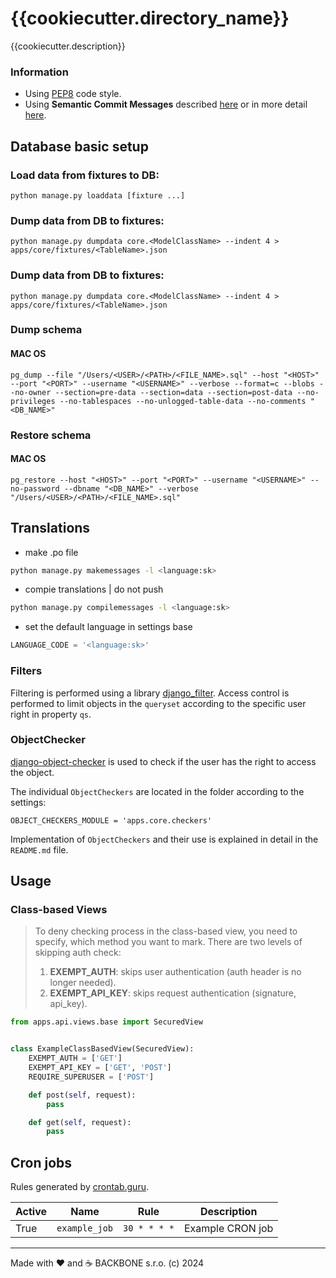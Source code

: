 # {{cookiecutter.directory_name}}

{{cookiecutter.description}}


### Information

- Using [PEP8](https://peps.python.org/pep-0008/) code style.
- Using **Semantic Commit Messages** described [here](https://gist.github.com/joshbuchea/6f47e86d2510bce28f8e7f42ae84c716) or in more detail [here](https://www.freecodecamp.org/news/how-to-write-better-git-commit-messages/).

## Database basic setup

### Load data from fixtures to DB:
`python manage.py loaddata [fixture ...]`

### Dump data from DB to fixtures:
`python manage.py dumpdata core.<ModelClassName> --indent 4 > apps/core/fixtures/<TableName>.json`

### Dump data from DB to fixtures:
`python manage.py dumpdata core.<ModelClassName> --indent 4 > apps/core/fixtures/<TableName>.json`

### Dump schema
#### MAC OS
`pg_dump --file "/Users/<USER>/<PATH>/<FILE_NAME>.sql" --host "<HOST>" --port "<PORT>" --username "<USERNAME>" --verbose --format=c --blobs --no-owner --section=pre-data --section=data --section=post-data --no-privileges --no-tablespaces --no-unlogged-table-data --no-comments "<DB_NAME>"`

### Restore schema
#### MAC OS
`pg_restore --host "<HOST>" --port "<PORT>" --username "<USERNAME>" --no-password --dbname "<DB_NAME>" --verbose "/Users/<USER>/<PATH>/<FILE_NAME>.sql"`

## Translations
- make .po file
```BASH
python manage.py makemessages -l <language:sk>
```
- compie translations | do not push
```BASH
python manage.py compilemessages -l <language:sk>
```
- set the default language in settings base
```python
LANGUAGE_CODE = '<language:sk>'
```

### Filters

Filtering is performed using a library [django_filter](https://github.com/carltongibson/django-filter).
Access control is performed to limit objects in the `queryset` according to the specific user right in
property `qs`.

### ObjectChecker

[django-object-checker](https://github.com/zurek11/django-object-checker) is used to check if the user has
the right to access the object.

The individual `ObjectCheckers` are located in the folder according to the settings:

`OBJECT_CHECKERS_MODULE = 'apps.core.checkers'`

Implementation of `ObjectCheckers` and their use is explained in detail in the `README.md` file.


## Usage

### Class-based Views

> To deny checking process in the class-based view, you need to specify, which method you want to mark.
> There are two levels of skipping auth check:
> 1. **EXEMPT_AUTH**: skips user authentication (auth header is no longer needed).
> 2. **EXEMPT_API_KEY**: skips request authentication (signature, api_key).

```python
from apps.api.views.base import SecuredView


class ExampleClassBasedView(SecuredView):
    EXEMPT_AUTH = ['GET']
    EXEMPT_API_KEY = ['GET', 'POST']
    REQUIRE_SUPERUSER = ['POST']

    def post(self, request):
        pass

    def get(self, request):
        pass
```

## Cron jobs

Rules generated by [crontab.guru](https://crontab.guru/).

| Active | Name                           | Rule          | Description                                               |
|--------|--------------------------------|---------------|-----------------------------------------------------------|
| True   | `example_job`                  | `30 * * * *`  | Example CRON job                                          |

---
Made with ❤️ and ☕️ BACKBONE s.r.o. (c) 2024
